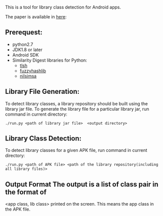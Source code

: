 This is a tool for library class detection for Android apps.

The paper is available in [here](http://web.cse.ohio-state.edu/presto/pubs/msoft18.pdf):

## Prerequest:
 * python2.7
 * JDK1.8 or later
 * Android SDK
 * Similarity Digest libraries for Python:
   * [tlsh](https://github.com/trendmicro/tlsh)
   * [fuzzyhashlib](https://github.com/sptonkin/fuzzyhashlib)
   * [nilsimsa](https://github.com/diffeo/py-nilsimsa)

## Library File Generation:
To detect library classes, a library repository should be built using the
library jar file. To generate the library file for a particular library jar,
run command in current directory:

```
./run.py <path of library jar file>  <output directory>
```

## Library Class Detection:
To detect library classes for a given APK file, run command in current
directory:

```
./run.py <path of APK file> <path of the library repository(including all library files)>
```

## Output Format The output is a list of class pair in the format of
<app class, lib class> printed on the screen. This means the app class in the APK file.
